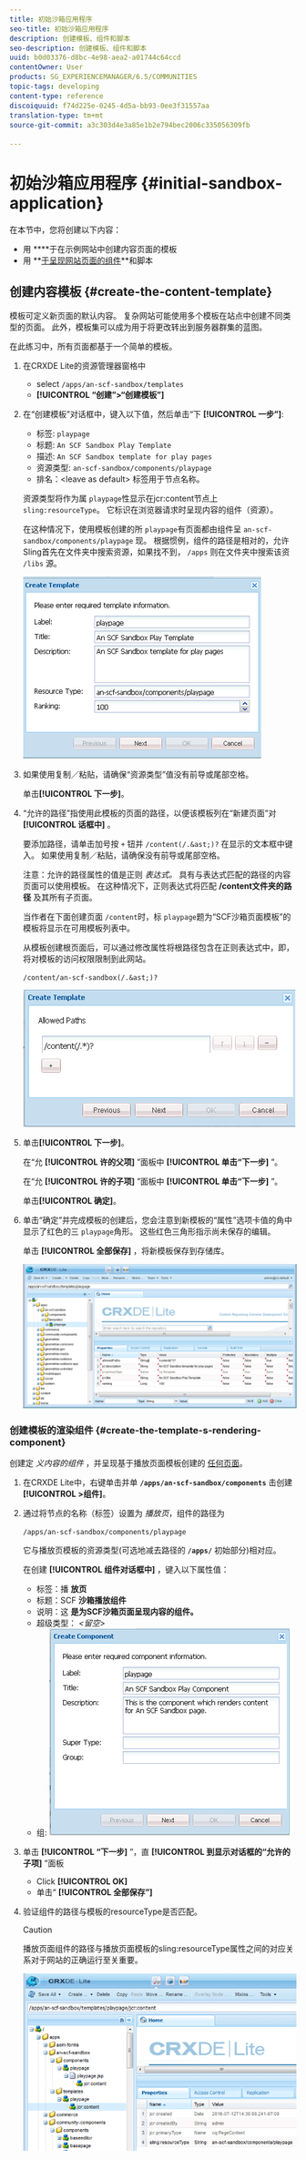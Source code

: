 ```yaml
---
title: 初始沙箱应用程序
seo-title: 初始沙箱应用程序
description: 创建模板、组件和脚本
seo-description: 创建模板、组件和脚本
uuid: b0d03376-d8bc-4e98-aea2-a01744c64ccd
contentOwner: User
products: SG_EXPERIENCEMANAGER/6.5/COMMUNITIES
topic-tags: developing
content-type: reference
discoiquuid: f74d225e-0245-4d5a-bb93-0ee3f31557aa
translation-type: tm+mt
source-git-commit: a3c303d4e3a85e1b2e794bec2006c335056309fb

---
```



# 初始沙箱应用程序 {#initial-sandbox-application}

在本节中，您将创建以下内容：

* 用 **[](#createthepagetemplate)**于在示例网站中创建内容页面的模板
* 用 **[于呈现网站页面的组件](#create-the-template-s-rendering-component)**和脚本

## 创建内容模板 {#create-the-content-template}

模板可定义新页面的默认内容。 复杂网站可能使用多个模板在站点中创建不同类型的页面。 此外，模板集可以成为用于将更改转出到服务器群集的蓝图。

在此练习中，所有页面都基于一个简单的模板。

1. 在CRXDE Lite的资源管理器窗格中

   * select `/apps/an-scf-sandbox/templates`
   * **[!UICONTROL “创建”>“创建模板”]**

1. 在“创建模板”对话框中，键入以下值，然后单击“下 **[!UICONTROL 一步”]**:

   * 标签: `playpage`
   * 标题: `An SCF Sandbox Play Template`
   * 描述: `An SCF Sandbox template for play pages`
   * 资源类型: `an-scf-sandbox/components/playpage`
   * 排名：&lt;leave as default>
   标签用于节点名称。

   资源类型将作为属 `playpage`性显示在jcr:content节点上 `sling:resourceType`。 它标识在浏览器请求时呈现内容的组件（资源）。

   在这种情况下，使用模板创建的所 `playpage`有页面都由组件呈 `an-scf-sandbox/components/playpage` 现。 根据惯例，组件的路径是相对的，允许Sling首先在文件夹中搜索资源，如果找不到， `/apps` 则在文件夹中搜索该资 `/libs` 源。

   ![chlimage_1-75](assets/chlimage_1-75.png)

1. 如果使用复制／粘贴，请确保“资源类型”值没有前导或尾部空格。

   单击&#x200B;**[!UICONTROL 下一步]**。

1. “允许的路径”指使用此模板的页面的路径，以便该模板列在“新建页面”对 **[!UICONTROL 话框中]** 。

   要添加路径，请单击加号按 `+` 钮并 `/content(/.&ast;)?` 在显示的文本框中键入。 如果使用复制／粘贴，请确保没有前导或尾部空格。

   注意：允许的路径属性的值是正则 *表达式。* 具有与表达式匹配的路径的内容页面可以使用模板。 在这种情况下，正则表达式将匹配 **/content文件夹的路径** 及其所有子页面。

   当作者在下面创建页面 `/content`时，标 `playpage`题为“SCF沙箱页面模板”的模板将显示在可用模板列表中。

   从模板创建根页面后，可以通过修改属性将根路径包含在正则表达式中，即，将对模板的访问权限限制到此网站。

   `/content/an-scf-sandbox(/.&ast;)?`

   ![chlimage_1-76](assets/chlimage_1-76.png)

1. 单击&#x200B;**[!UICONTROL 下一步]**。

   在“允 **[!UICONTROL 许的父项]** ”面板中 **[!UICONTROL 单击“下一步]** ”。

   在“允 **[!UICONTROL 许的子项]** ”面板中 **[!UICONTROL 单击“下一步]** ”。

   单击&#x200B;**[!UICONTROL 确定]**。

1. 单击“确定”并完成模板的创建后，您会注意到新模板的“属性”选项卡值的角中显示了红色的三 `playpage`角形。 这些红色三角形指示尚未保存的编辑。

   单击 **[!UICONTROL 全部保存]** ，将新模板保存到存储库。

   ![chlimage_1-77](assets/chlimage_1-77.png)

### 创建模板的渲染组件 {#create-the-template-s-rendering-component}

创建定 *义内容的组件* ，并呈现基于播放页面模板创建的 [任何页面](#createthepagetemplate)。

1. 在CRXDE Lite中，右键单击并单 **`/apps/an-scf-sandbox/components`** 击创建 **[!UICONTROL >组件]**。
1. 通过将节点的名称（标签）设置为 *播放页*，组件的路径为

   `/apps/an-scf-sandbox/components/playpage`

   它与播放页模板的资源类型(可选地减去路径的 **`/apps/`** 初始部分)相对应。

   在创建 **[!UICONTROL 组件对话框中]** ，键入以下属性值：

   * 标签：播 **放页**
   * 标题：SCF **沙箱播放组件**
   * 说明：这 **是为SCF沙箱页面呈现内容的组件。**
   * 超级类型： *&lt;留空>*
   * 组:
   ![chlimage_1-78](assets/chlimage_1-78.png)

1. 单击 **[!UICONTROL “下一步]** ”，直 **[!UICONTROL 到显示对话框的“允许的子项]** ”面板

   * Click **[!UICONTROL OK]**
   * 单击“ **[!UICONTROL 全部保存”]**

1. 验证组件的路径与模板的resourceType是否匹配。

   >[!CAUTION]
   >
   >播放页面组件的路径与播放页面模板的sling:resourceType属性之间的对应关系对于网站的正确运行至关重要。

   ![chlimage_1-79](assets/chlimage_1-79.png)